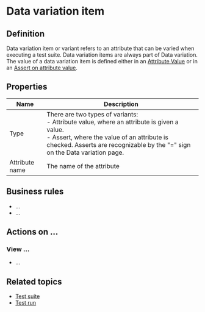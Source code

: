 # Data variation item

## Definition

Data variation item or variant refers to an attribute that can be varied when executing a test suite. 
Data variation items are always part of Data variation.
The value of a data variation item is defined either in an [Attribute Value](attribute-value) or in an [Assert on attribute value](assert-attribute-value).

## Properties
| Name | Description |
| ----------- | ----------- |
| Type | There are two types of variants: <br /> - Attribute value, where an attribute is given a value. <br /> - Assert, where the value of an attribute is checked. Asserts are recognizable by the "=" sign on the Data variation page.<br />  |
| Attribute name | The name of the attribute |

## Business rules
- ...
- ...

## Actions on ...

### View ...
- ...

## Related topics
- [Test suite](test-suite)
- [Test run](test-run)
